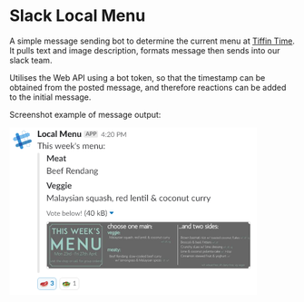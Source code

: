 # Slack Local Menu
A simple message sending bot to determine the current menu at [Tiffin Time](https://www.tiffintime.co.uk/). It pulls text and image description, formats message then sends into our slack team.

Utilises the Web API using a bot token, so that the timestamp can be obtained from the posted message, and therefore reactions can be added to the initial message.

Screenshot example of message output:

![TiffinTime menu](screenshot.png)